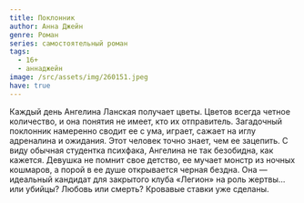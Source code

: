 ```yaml
---
title: Поклонник
author: Анна Джейн
genre: Роман
series: самостоятельный роман
tags:
  - 16+
  - аннаджейн
image: /src/assets/img/260151.jpeg
have: true
---
```

Каждый день Ангелина Ланская получает цветы. Цветов всегда четное количество, и она понятия не имеет, кто их отправитель. Загадочный поклонник намеренно сводит ее с ума, играет, сажает на иглу адреналина и ожидания. Этот человек точно знает, чем ее зацепить. С виду обычная студентка психфака, Ангелина не так безобидна, как кажется. Девушка не помнит свое детство, ее мучает монстр из ночных кошмаров, а порой в ее душе открывается черная бездна. Она — идеальный кандидат для закрытого клуба «Легион» на роль жертвы… или убийцы? Любовь или смерть? Кровавые ставки уже сделаны.
